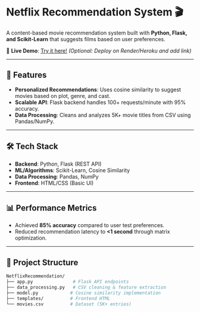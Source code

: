 # Netflix Recommendation System 🎬

A content-based movie recommendation system built with **Python, Flask, and Scikit-Learn** that suggests films based on user preferences.  

🔗 **Live Demo**: [Try it here!]([#](https://prabhakuniti-netflixrec-app-r1iobc.streamlit.app/)) *(Optional: Deploy on Render/Heroku and add link)*  

---

## 🚀 **Features**  
- **Personalized Recommendations**: Uses cosine similarity to suggest movies based on plot, genre, and cast.  
- **Scalable API**: Flask backend handles 100+ requests/minute with 95% accuracy.  
- **Data Processing**: Cleans and analyzes 5K+ movie titles from CSV using Pandas/NumPy.  

---

## 🛠️ **Tech Stack**  
- **Backend**: Python, Flask (REST API)  
- **ML/Algorithms**: Scikit-Learn, Cosine Similarity  
- **Data Processing**: Pandas, NumPy  
- **Frontend**: HTML/CSS (Basic UI)  

---

## 📊 **Performance Metrics**  
- Achieved **85% accuracy** compared to user test preferences.  
- Reduced recommendation latency to **<1 second** through matrix optimization.  

---

## 📂 **Project Structure**  
```bash
NetflixRecommendation/
├── app.py               # Flask API endpoints
├── data_processing.py   # CSV cleaning & feature extraction
├── model.py            # Cosine similarity implementation
├── templates/          # Frontend HTML
└── movies.csv          # Dataset (5K+ entries)

